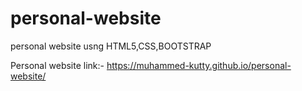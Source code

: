 # personal-website
personal website usng HTML5,CSS,BOOTSTRAP


Personal website link:- https://muhammed-kutty.github.io/personal-website/

